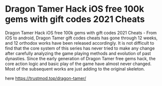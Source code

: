 # Dragon Tamer Hack iOS free 100k gems with gift codes 2021 Cheats

Dragon Tamer Hack iOS free 100k gems with gift codes 2021 Cheats - From iOS to android, Dragon Tamer gift codes cheats has gone through 12 weeks, and 12 orthodox works have been released accordingly. It is not difficult to find that the core system of this series has never tried to make any change after carefully analyzing the game playing methods and evolution of past dynasties. Since the early generation of Dragon Tamer free gems hack, the core action logic and basic play of the game have almost never changed. Most of the subsequent works are just adding to the original skeleton.

here https://trustmod.top/dragon-tamer/
